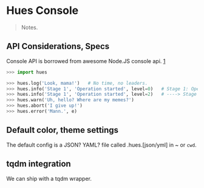 # Hues Console

> Notes.

## API Considerations, Specs
Console API is borrowed from awesome Node.JS console api. [1]

```python
>>> import hues

>>> hues.log('Look, mama!')   # No time, no leaders.
>>> hues.info('Stage 1', 'Operation started', level=0)   # Stage 1: Operation Started
>>> hues.info('Stage 1', 'Operation started', level=2)   # ----> Stage 1: Operation Started
>>> hues.warn('Uh, hello? Where are my memes?')
>>> hues.abort('I give up!')
>>> hues.error('Mann.', e)
```

## Default color, theme settings
The default config is a JSON? YAML? file called .hues.[json/yml] in ~ or `cwd`.

## tqdm integration
We can ship with a tqdm wrapper.


[1]: https://nodejs.org/api/console.html
